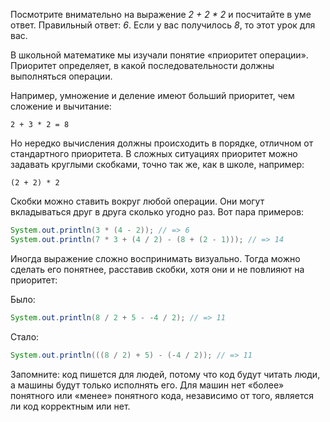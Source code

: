 Посмотрите внимательно на выражение *2 + 2 * 2* и посчитайте в уме ответ. Правильный ответ: *6*. Если у вас получилось *8*, то этот урок для вас.

В школьной математике мы изучали понятие «приоритет операции». Приоритет определяет, в какой последовательности должны выполняться операции.

Например, умножение и деление имеют больший приоритет, чем сложение и вычитание:

```text
2 + 3 * 2 = 8
```

Но нередко вычисления должны происходить в порядке, отличном от стандартного приоритета. В сложных ситуациях приоритет можно задавать круглыми скобками, точно так же, как в школе, например:

```text
(2 + 2) * 2
```

Скобки можно ставить вокруг любой операции. Они могут вкладываться друг в друга сколько угодно раз. Вот пара примеров:

```java
System.out.println(3 * (4 - 2)); // => 6
System.out.println(7 * 3 + (4 / 2) - (8 + (2 - 1))); // => 14
```

Иногда выражение сложно воспринимать визуально. Тогда можно сделать его понятнее, расставив скобки, хотя они и не повлияют на приоритет:

Было:

```java
System.out.println(8 / 2 + 5 - -4 / 2); // => 11
```

Стало:

```java
System.out.println(((8 / 2) + 5) - (-4 / 2)); // => 11
```

Запомните: код пишется для людей, потому что код будут читать люди, а машины будут только исполнять его. Для машин нет «более» понятного или «менее» понятного кода, независимо от того, является ли код корректным или нет.
